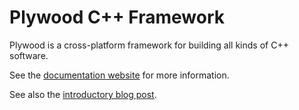 # Plywood C++ Framework

Plywood is a cross-platform framework for building all kinds of C++ software.

See the [documentation website](https://plywood.arc80.com/) for more information.

See also the [introductory blog post](https://preshing.com/20200526/a-new-cross-platform-open-source-cpp-framework).
